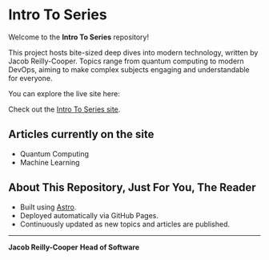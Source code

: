 # Intro To Series

Welcome to the **Intro To Series** repository!

This project hosts bite-sized deep dives into modern technology, written by Jacob Reilly-Cooper. Topics range from quantum computing to modern DevOps, aiming to make complex subjects engaging and understandable for everyone.

You can explore the live site here:

Check out the <a href="https://jacobbpp.github.io/intro-to-series/" target="_blank" rel="noopener noreferrer">Intro To Series site</a>.

## Articles currently on the site

- Quantum Computing
- Machine Learning

## About This Repository, Just For You, The Reader

- Built using [Astro](https://astro.build/).
- Deployed automatically via GitHub Pages.
- Continuously updated as new topics and articles are published.

---

**Jacob Reilly-Cooper**
**Head of Software**
